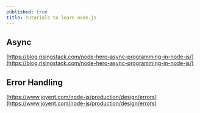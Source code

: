```yaml
---
published: true
title: Tutorials to learn node.js
---
```



## Async 

[https://blog.risingstack.com/node-hero-async-programming-in-node-js/](https://blog.risingstack.com/node-hero-async-programming-in-node-js/)

## Error Handling

[https://www.joyent.com/node-js/production/design/errors](https://www.joyent.com/node-js/production/design/errors)